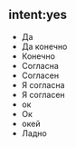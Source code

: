 ## intent:yes
- Да 
- Да конечно
- Конечно
- Согласна
- Согласен
- Я согласна
- Я согласен
- ок
- Ок
- окей
- Ладно